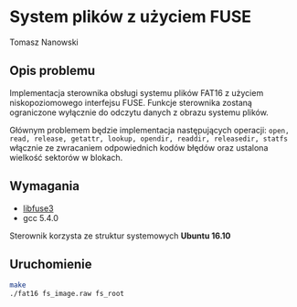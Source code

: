 # System plików z użyciem FUSE

Tomasz Nanowski

## Opis problemu

Implementacja sterownika obsługi systemu plików FAT16 z użyciem niskopoziomowego interfejsu FUSE. Funkcje sterownika zostaną ograniczone wyłącznie do odczytu danych z obrazu systemu plików.

Głównym problemem będzie implementacja następujących operacji: `open, read, release, getattr, lookup, opendir, readdir, releasedir, statfs` włącznie ze zwracaniem odpowiednich kodów błędów oraz ustalona wielkość sektorów w blokach.

## Wymagania

- [libfuse3](https://github.com/libfuse/libfuse/)
- gcc 5.4.0

Sterownik korzysta ze struktur systemowych **Ubuntu 16.10**

## Uruchomienie

```Bash
make
./fat16 fs_image.raw fs_root
```
